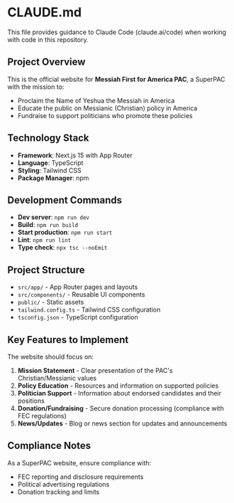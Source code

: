 # CLAUDE.md

This file provides guidance to Claude Code (claude.ai/code) when working with code in this repository.

## Project Overview

This is the official website for **Messiah First for America PAC**, a SuperPAC with the mission to:
- Proclaim the Name of Yeshua the Messiah in America
- Educate the public on Messianic (Christian) policy in America
- Fundraise to support politicians who promote these policies

## Technology Stack

- **Framework**: Next.js 15 with App Router
- **Language**: TypeScript
- **Styling**: Tailwind CSS
- **Package Manager**: npm

## Development Commands

- **Dev server**: `npm run dev`
- **Build**: `npm run build`
- **Start production**: `npm run start`
- **Lint**: `npm run lint`
- **Type check**: `npx tsc --noEmit`

## Project Structure

- `src/app/` - App Router pages and layouts
- `src/components/` - Reusable UI components
- `public/` - Static assets
- `tailwind.config.ts` - Tailwind CSS configuration
- `tsconfig.json` - TypeScript configuration

## Key Features to Implement

The website should focus on:
1. **Mission Statement** - Clear presentation of the PAC's Christian/Messianic values
2. **Policy Education** - Resources and information on supported policies
3. **Politician Support** - Information about endorsed candidates and their positions
4. **Donation/Fundraising** - Secure donation processing (compliance with FEC regulations)
5. **News/Updates** - Blog or news section for updates and announcements

## Compliance Notes

As a SuperPAC website, ensure compliance with:
- FEC reporting and disclosure requirements
- Political advertising regulations
- Donation tracking and limits